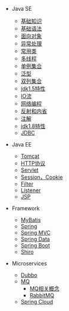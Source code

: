+ Java SE
  + [基础知识](notes/01JavaSE/01-基础知识)
  + [基础语法](notes/01JavaSE/02-基础语法)
  + [面向对象](notes/01JavaSE/03-面向对象)
  + [异常处理](notes/01JavaSE/04-异常处理.md)
  + [常用类](notes/01JavaSE/05-常用类.md)
  + [多线程](notes/01JavaSE/06-多线程)
  + [单例集合](notes/01JavaSE/07-单例集合)
  + [泛型](notes/01JavaSE/08-泛型)
  + [双列集合](notes/01JavaSE/09-双列集合)
  + [jdk1.5特性](notes/01JavaSE/10-jdk1.5特性)
  + [IO流](notes/01JavaSE/11-IO流)
  + [网络编程](notes/01JavaSE/12-网络编程)
  + [反射和内省](notes/01JavaSE/13-反射和内省)
  + [注解](notes/01JavaSE/14-注解)
  + [jdk1.8特性](notes/01JavaSE/15-jdk1.8特性)
  + [JDBC](notes/01JavaSE/16-jdbc)
+ Java EE
  + [Tomcat](notes/02JavaEE/Tomcat)
  + [HTTP协议](notes/02JavaEE/HTTP协议)
  + [Servlet](notes/02JavaEE/Servlet)
  + [Session，Cookie](notes/02JavaEE/会话管理)
  + [Filter](notes/02JavaEE/Filter)
  + [Listener](notes/02JavaEE/Listener)
  + [JSP](notes/02JavaEE/JSP)
+ Framework
  + [MyBatis](notes/03Framework/MyBatis)
  + [Spring](notes/03Framework/Spring)
  + [Spring MVC](notes/03Framework/SpringMVC)
  + [Spring Data](notes/03Framework/SpringData)
  + [Spring Boot](notes/03Framework/SpringBoot)
  + [Shiro](notes/03Framework/Shiro)
+ Microservices

  + [Dubbo](notes/05Microservices/Dubbo)
  + [MQ](notes/05Microservices/MQ/RabbitMQ)
    + [MQ相关概念](notes/05Microservices/MQ/MQ相关概念)
    + [RabbitMQ](notes/05Microservices/MQ/RabbitMQ)
  + [Spring Cloud](notes/05Microservices/MQ/SpringCloud)





